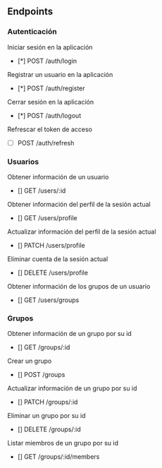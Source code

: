 
## Endpoints

### Autenticación

Iniciar sesión en la aplicación

- [*] POST /auth/login 

Registrar un usuario en la aplicación

- [*] POST /auth/register

Cerrar sesión en la aplicación

- [*] POST /auth/logout

Refrescar el token de acceso

- [ ] POST /auth/refresh

### Usuarios

Obtener información de un usuario

- [] GET /users/:id

Obtener información del perfil de la sesión actual

- [] GET /users/profile

Actualizar información del perfil de la sesión actual

- [] PATCH /users/profile

Eliminar cuenta de la sesión actual

- [] DELETE /users/profile

Obtener información de los grupos de un usuario

- [] GET /users/groups

### Grupos

Obtener información de un grupo por su id

- [] GET /groups/:id

Crear un grupo

- [] POST /groups

Actualizar información de un grupo por su id

- [] PATCH /groups/:id

Eliminar un grupo por su id

- [] DELETE /groups/:id

Listar miembros de un grupo por su id

- [] GET /groups/:id/members

